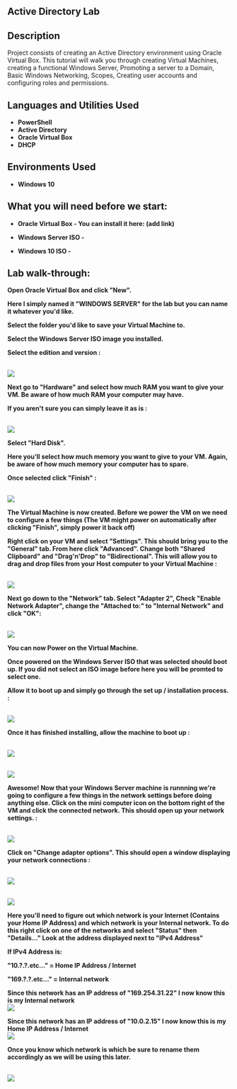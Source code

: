 <h2>Active Directory Lab</h1>

<h2>Description</h2>
Project consists of creating an Active Directory environment using Oracle Virtual Box. This tutorial will walk you through creating Virtual Machines, creating a functional Windows Server, Promoting a server to a Domain, Basic Windows Networking, Scopes, Creating user accounts and configuring roles and permissions. 
<br />


<h2>Languages and Utilities Used</h2>

- <b>PowerShell</b> 
- <b>Active Directory</b>
- <b>Oracle Virtual Box<b>
- <b>DHCP<b>
  

<h2>Environments Used </h2>

- <b>Windows 10</b>

<h2>What you will need before we start:</h2>

- <b>Oracle Virtual Box - You can install it here: (add link)<b>
 
- <b>Windows Server ISO -</b>
  
- <b>Windows 10 ISO -</b>

<h2>Lab walk-through:</h2>

<p align="center">

Open Oracle Virtual Box and click "New". 
 
Here I simply named it "WINDOWS SERVER" for the lab but you can name it whatever you'd like. 

Select the folder you'd like to save your Virtual Machine to.

Select the Windows Server ISO image you installed.

Select the edition and version :

<br/><img src="https://i.imgur.com/c2goCEh.png"/>

Next go to "Hardware" and select how much RAM you want to give your VM. Be aware of how much RAM your computer may have.

If you aren't sure you can simply leave it as is :
 
<br/><img src="https://i.imgur.com/cpZEtts.png"/>

Select "Hard Disk".

Here you'll select how much memory you want to give to your VM. Again, be aware of how much memory your computer has to spare.

Once selected click "Finish" :

<br/><img src="https://i.imgur.com/51jEyHh.png"/>

The Virtual Machine is now created. Before we power the VM on we need to configure a few things (The VM might power on automatically after clicking "Finish", simply power it back off)

Right click on your VM and select "Settings". This should bring you to the "General" tab. From here click "Advanced". Change both "Shared Clipboard" and "Drag'n'Drop" to "Bidirectional". This will allow you to drag and drop files from your Host computer to your Virtual Machine :

<br/><img src="https://i.imgur.com/hdTDXPD.png"/>

Next go down to the "Network" tab. Select "Adapter 2", Check "Enable Network Adapter", change the "Attached to:" to "Internal Network" and click "OK":

<br/><img src="https://i.imgur.com/2pSAPqz.png"/>

You can now Power on the Virtual Machine.

Once powered on the Windows Server ISO that was selected should boot up. If you did not select an ISO image before here you will be promted to select one.

Allow it to boot up and simply go through the set up / installation process. :

<br/><img src="https://i.imgur.com/2FBCR02.png"/>

Once it has finished installing, allow the machine to boot up :

<br/><img src="https://i.imgur.com/EdCNfnt.png"/>

<br/><img src="https://i.imgur.com/Jexfc5U.png"/>

Awesome! Now that your Windows Server machine is runnning we're going to configure a few things in the network settings before doing anything else. Click on the mini computer icon on the bottom right of the VM and click the connected network. This should open up your network settings. :

<br/><img src="https://i.imgur.com/Hmd3ln9.png"/>

Click on "Change adapter options". This should open a window displaying your network connections :

<br/><img src="https://i.imgur.com/ZR6wxZt.png"/>

<br/><img src="https://i.imgur.com/xD3R7fd.png"/>

Here you'll need to figure out which network is your Internet (Contains your Home IP Address) and which network is your Internal network. To do this right click on one of the networks and select "Status" then "Details..."
Look at the address displayed next to "IPv4 Address"

If IPv4 Address is:

"10.?.?.etc..." = Home IP Address / Internet

"169.?.?.etc..." = Internal network

Since this network has an IP address of "169.254.31.22" I now know this is my Internal network
<br/><img src="https://i.imgur.com/pWuJRN3.png"/>

Since this network has an IP address of "10.0.2.15" I now know this is my Home IP Address / Internet
<br/><img src="https://i.imgur.com/47YzofJ.png"/>

Once you know which network is which be sure to rename them accordingly as we will be using this later.

<br/><img src="https://i.imgur.com/MDRcoPp.png"/>

<br/><img src=""/>

<br/><img src=""/>

<br/><img src=""/>

<br/><img src=""/>

<br/><img src=""/>

<br/><img src=""/>

<br/><img src=""/>

<br/><img src=""/>

<br/><img src=""/>

<br/><img src=""/>

<br/><img src=""/>

<br/><img src=""/>

<br/><img src=""/>

<br/><img src=""/>

<br/><img src=""/>

<br/><img src=""/>

<br/><img src=""/>

<br/><img src=""/>

<br/><img src=""/>

<br/><img src=""/>

<br/><img src=""/>

<br/><img src=""/>

<br/><img src=""/>

<br/><img src=""/>

<br/><img src=""/>

<br/><img src=""/>

<br/><img src=""/>

<br/><img src=""/>

<br/><img src=""/>

<br/><img src=""/>

<br/><img src=""/>

<br/><img src=""/>

<br/><img src=""/>

<br/><img src=""/>

<br/><img src=""/>

<br/><img src=""/>

<br/><img src=""/>

<br/><img src=""/>

<br/><img src=""/>

<br/><img src=""/>

<br/><img src=""/>

<br/><img src=""/>

<br/><img src=""/>

<br/><img src=""/>

<br/><img src=""/>

<br/><img src=""/>

<br/><img src=""/>

<br/><img src=""/>

<br/><img src=""/>

<br/><img src=""/>

<br/><img src=""/>

<br/><img src=""/>

<br/><img src=""/>

<br/><img src=""/>

<br/><img src=""/>

<br/><img src=""/>

<br/><img src=""/>

<br/><img src=""/>

<br/><img src=""/>

<br/><img src=""/>

<br/><img src=""/>

<br/><img src=""/>

<br/><img src=""/>

<br/><img src=""/>

<br/><img src=""/>

<br/><img src=""/>

<br/><img src=""/>

<br/><img src=""/>

<br/><img src=""/>

<br/><img src=""/>

<br/><img src=""/>

<br/><img src=""/>

<br/><img src=""/>

<br/><img src=""/>

<br/><img src=""/>

<br/><img src=""/>

<br/><img src=""/>

<br/><img src=""/>

<br/><img src=""/>

<br/><img src=""/>

<br/><img src=""/>

<br/><img src=""/>

<br/><img src=""/>

<br/><img src=""/>

<br/><img src=""/>

<br/><img src=""/>

<br/><img src=""/>

<br/><img src=""/>

<br/><img src=""/>

<br/><img src=""/>

<br/><img src=""/>

<br/><img src=""/>

<br/><img src=""/>

<br/><img src=""/>

<br/><img src=""/>

<br/><img src=""/>

<br/><img src=""/>

<br/><img src=""/>

<br/><img src=""/>

<br/><img src=""/>

<br/><img src=""/>

<br/><img src=""/>

<br/><img src=""/>

<br/><img src=""/>

<br/><img src=""/>

<br/><img src=""/>

<br/><img src=""/>

<br/><img src=""/>

<br/><img src=""/>

<br/><img src=""/>

<br/><img src=""/>

<br/><img src=""/>

<br/><img src=""/>

<br/><img src=""/>

<br/><img src=""/>

<br/><img src=""/>

<br/><img src=""/>

<br/><img src=""/>

<br/><img src=""/>

<br/><img src=""/>

<br/><img src=""/>

<br/><img src=""/>

<br/><img src=""/>

<br/><img src=""/>

<br/><img src=""/>

<br/><img src=""/>
<!--
 ```diff
- text in red
+ text in green
! text in orange
# text in gray
@@ text in purple (and bold)@@
```
--!>
